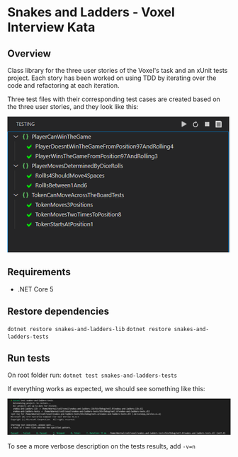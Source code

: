 # Snakes and Ladders - Voxel Interview Kata

## Overview 

Class library for the three user stories of the Voxel's task and an xUnit tests project. Each story has been worked on using TDD by iterating over the code and refactoring at each iteration.

Three test files with their corresponding test cases are created based on the three user stories, and they look like this:

![Tests overview](./images/tests-expected.png)


## Requirements

- .NET Core 5

## Restore dependencies

`dotnet restore snakes-and-ladders-lib`
`dotnet restore snakes-and-ladders-tests`

## Run tests

On root folder run: `dotnet test snakes-and-ladders-tests`

If everything works as expected, we should see something like this: 

![Tests results](./images/tests-console-expected.png)

To see a more verbose description on the tests results, add `-v=n`


